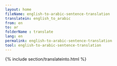 ```yaml
---
layout: home
fileName: english-to-arabic-sentence-translation
translatein: english_to_arabic
from: en
to: ar
folderName : translate
lang: en
permalink: english-to-arabic-sentence-translation
tool: english-to-arabic-sentence-translation
---
```

{% include section/translateinto.html %}
